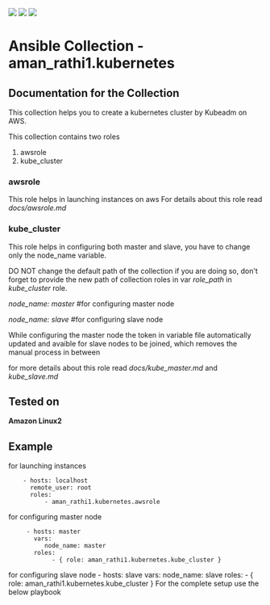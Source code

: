 ![](https://img.shields.io/badge/kube-adm-green)
![](https://img.shields.io/badge/aws-orange)
![](https://img.shields.io/badge/ansible-2.9+-red)
# Ansible Collection - aman_rathi1.kubernetes

## Documentation for the Collection

This collection helps you to create a kubernetes cluster by Kubeadm  on AWS.

This collection contains two roles 

1. awsrole
2. kube_cluster

### **awsrole**

This role helps in launching instances on aws 
For details  about this role read *docs/awsrole.md*

### **kube_cluster**


This role helps in configuring both master and slave, you have to change only the node_name variable.

DO NOT change the default path of the collection if you are doing so, don't forget to provide the new path of collection roles in var *role_path* in *kube_cluster* role.

*node_name: master*       #for configuring master node

*node_name: slave*       #for configuring  slave node

While configuring the master node the token in variable file automatically updated and avaible for slave nodes to be joined, which removes the manual process in between 

for more details about this role read *docs/kube_master.md*  and *kube_slave.md*

Tested on
---------

**Amazon Linux2**

Example 
-------
for launching instances
          
        - hosts: localhost
          remote_user: root
          roles:
	          - aman_rathi1.kubernetes.awsrole

for configuring master node

         - hosts: master 
           vars:
              node_name: master
           roles:
                - { role: aman_rathi1.kubernetes.kube_cluster }    

for configuring slave node
         - hosts: slave 
           vars:
              node_name: slave
           roles:
                - { role: aman_rathi1.kubernetes.kube_cluster } 
For the complete setup use the below playbook

        